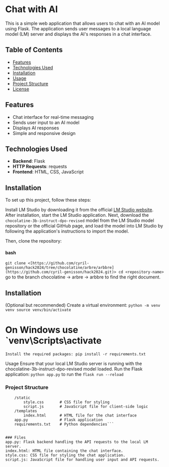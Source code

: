 # Chat with AI

This is a simple web application that allows users to chat with an AI model using Flask. The application sends user messages to a local language model (LM) server and displays the AI's responses in a chat interface.

## Table of Contents

- [Features](#features)
- [Technologies Used](#technologies-used)
- [Installation](#installation)
- [Usage](#usage)
- [Project Structure](#project-structure)
- [License](#license)

## Features

- Chat interface for real-time messaging
- Sends user input to an AI model
- Displays AI responses
- Simple and responsive design

## Technologies Used

- **Backend**: Flask
- **HTTP Requests**: requests
- **Frontend**: HTML, CSS, JavaScript

## Installation

To set up this project, follow these steps: 

Install LM Studio by downloading it from the official [LM Studio website](https://lmstudio.com). After installation, start the LM Studio application. Next, download the `chocolatine-3b-instruct-dpo-revised` model from the LM Studio model repository or the official GitHub page, and load the model into LM Studio by following the application's instructions to import the model. 

Then, clone the repository:

#### bash
`git clone <[https://github.com/cyril-genisson/hack2024/tree/chocolatine/arbre/arbbre](https://github.com/cyril-genisson/hack2024.git)>
cd <repository-name>` go to the branch chocolatine -> arbre -> arbbre to find the right document.



## Installation 
(Optional but recommended) Create a virtual environment:
`python -m venv venv
source venv/bin/activate`
 # On Windows use `venv\Scripts\activate



 `Install the required packages:
 pip install -r requirements.txt`

Usage
Ensure that your local LM Studio server is running with the chocolatine-3b-instruct-dpo-revised model loaded. Run the Flask application:
`python app.py` to run the `flask run --reload`


### Project Structure

```/your_project_folder
    /static
        style.css       # CSS file for styling
        script.js       # JavaScript file for client-side logic
    /templates
        index.html      # HTML file for the chat interface
    app.py              # Flask application
    requirements.txt    # Python dependencies```


### Files
app.py: Flask backend handling the API requests to the local LM server.
index.html: HTML file containing the chat interface.
style.css: CSS file for styling the chat application.
script.js: JavaScript file for handling user input and API requests.
